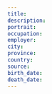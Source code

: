 ```yaml
---
title: 
description: 
portrait: 
occupation: 
employer: 
city: 
province: 
country: 
source: 
birth_date: 
death_date: 
---
```


